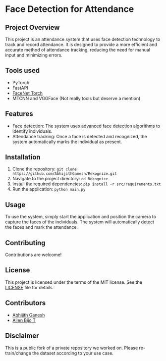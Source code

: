 # Face Detection for Attendance

## Project Overview

This project is an attendance system that uses face detection technology to track and record attendance. It is designed to provide a more efficient and accurate method of attendance tracking, reducing the need for manual input and minimizing errors.

## Tools used

- PyTorch
- FastAPI
- [FaceNet Torch](https://github.com/timesler/facenet-pytorch/)
- MTCNN and VGGFace (Not really tools but deserve a mention)

## Features

- Face detection: The system uses advanced face detection algorithms to identify individuals.
- Attendance tracking: Once a face is detected and recognized, the system automatically marks the individual as present.

## Installation

1. Clone the repository: `git clone https://github.com/AbhijithGanesh/Rekognize.git`
2. Navigate to the project directory: `cd Rekognize`
3. Install the required dependencies: `pip install -r src/requirements.txt`
4. Run the application: `python main.py`

## Usage

To use the system, simply start the application and position the camera to capture the faces of the individuals. The system will automatically detect the faces and mark the attendance.

## Contributing

Contributions are welcome!

## License

This project is licensed under the terms of the MIT license. See the [LICENSE](LICENSE.md) file for details.

## Contributors

- [Abhijith Ganesh](https://github.com/AbhijithGanesh)
- [Allen Bijo T](https://github.com/AllenBijo)

## Disclaimer

This is a public fork of a private repository we worked on. Please re-train/change the dataset according to your use case.